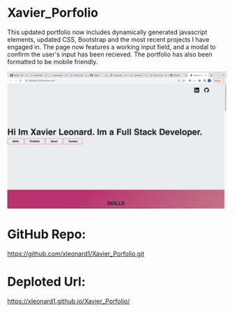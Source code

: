 # Xavier_Porfolio

This updated portfolio now includes dynamically generated javascript elements, updated CSS, Bootstrap and the most recent projects I have engaged in. The page now features a working input field, and a modal to confirm the user's input has been recieved. The portfolio has also been formatted to be mobile friendly.

![ExampleShot](./assets/images/portfolio.png)

# GitHub Repo:

https://github.com/xleonard1/Xavier_Porfolio.git

# Deploted Url:

https://xleonard1.github.io/Xavier_Porfolio/
